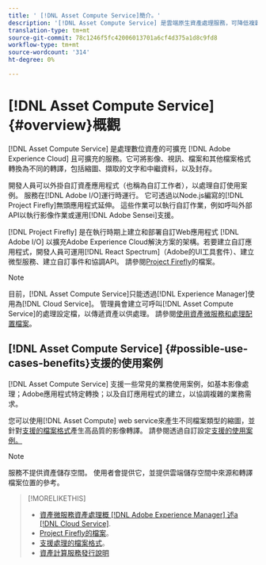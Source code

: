 ```yaml
---
title: ' [!DNL Asset Compute Service]簡介。'
description: '[!DNL Asset Compute Service] 是雲端原生資產處理服務，可降低複雜性並改善可擴充性。'
translation-type: tm+mt
source-git-commit: 78c1246f5fc42006013701a6cf4d375a1d8c9fd8
workflow-type: tm+mt
source-wordcount: '314'
ht-degree: 0%

---
```



# [!DNL Asset Compute Service] {#overview}概觀

[!DNL Asset Compute Service] 是處理數位資產的可擴充 [!DNL Adobe Experience Cloud] 且可擴充的服務。它可將影像、視訊、檔案和其他檔案格式轉換為不同的轉譯，包括縮圖、擷取的文字和中繼資料，以及封存。

開發人員可以外掛自訂資產應用程式（也稱為自訂工作者），以處理自訂使用案例。 服務在[!DNL Adobe I/O]運行時運行。 它可透過以Node.js編寫的[!DNL Project Firefly]無頭應用程式延伸。 這些作業可以執行自訂作業，例如呼叫外部API以執行影像作業或運用[!DNL Adobe Sensei]支援。

[!DNL Project Firefly] 是在執行時期上建立和部署自訂Web應用程式 [!DNL Adobe I/O] 以擴充Adobe Experience Cloud解決方案的架構。若要建立自訂應用程式，開發人員可運用[!DNL React Spectrum]（Adobe的UI工具套件）、建立微型服務、建立自訂事件和協調API。 請參閱[Project Firefly](https://www.adobe.io/apis/experienceplatform/project-firefly/docs.html)的檔案。

>[!NOTE]
>
>目前，[!DNL Asset Compute Service]只能透過[!DNL Experience Manager]使用為[!DNL Cloud Service]。 管理員會建立可呼叫[!DNL Asset Compute Service]的處理設定檔，以傳遞資產以供處理。 請參閱[使用資產微服務和處理配置檔案](https://experienceleague.adobe.com/docs/experience-manager-cloud-service/assets/manage/asset-microservices-configure-and-use.html)。

## [!DNL Asset Compute Service] {#possible-use-cases-benefits}支援的使用案例

[!DNL Asset Compute Service] 支援一些常見的業務使用案例，如基本影像處理；Adobe應用程式特定轉換；以及自訂應用程式的建立，以協調複雜的業務需求。

您可以使用[!DNL Asset Compute] web service來產生不同檔案類型的縮圖，並針對[支援的檔案格式](https://experienceleague.adobe.com/docs/experience-manager-cloud-service/assets/file-format-support.html)產生高品質的影像轉譯。 請參閱透過自訂設定[支援的使用案例。](https://experienceleague.adobe.com/docs/experience-manager-cloud-service/assets/manage/asset-microservices-configure-and-use.html)

>[!NOTE]
>
>服務不提供資產儲存空間。 使用者會提供它，並提供雲端儲存空間中來源和轉譯檔案位置的參考。

<!-- TBD: Should this be mentioned in the docs?

|Asset Compute Service does not do this|Expectations from implementing client|
|---|---|
| Binary uploads or API-based asset ingestion. | Use other methods to ingest assets. |
| Store binaries or any persisted data across processing requests.| Each request is independent so treat it as a standalone request by sharing binary and processing instructions. |
| Store any configurations such as processing rules or settings for a user or an organization's account. | Add processing request to each request/instruction. |
| Direct event handling of asset creation events from storage systems and processing completed notifications, and errors. | Use Adobe I/O Events and other methods. |

-->

>[!MORELIKETHIS]
>
>* [資產微服務資產處理概 [!DNL Adobe Experience Manager] 述a [!DNL Cloud Service]](https://experienceleague.adobe.com/docs/experience-manager-cloud-service/assets/asset-microservices-overview.html).
>* [Project Firefly的檔案](https://www.adobe.io/apis/experienceplatform/project-firefly/docs.html)。
>* [支援處理的檔案格式](https://experienceleague.adobe.com/docs/experience-manager-cloud-service/assets/file-format-support.html)。
>* [資產計算服務發行說明](release-notes.md)


<!-- **TBD:**
* Clarify the service can only be used within AEM as Cloud Service. The docs provided as context for custom application developers. Not to be used as a standalone service.
  ** and API as that plays a role in custom applications (accepting standard params, invoking Nui itself in the future, etc. (this is an outlook))

* link to aem as cloud service docs on asset ingestion and customization with processing profiles.
-->
